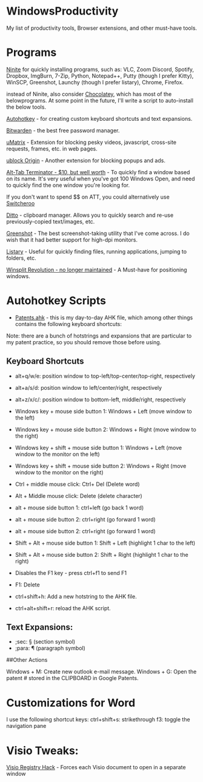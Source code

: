 # WindowsProductivity
My list of productivity tools, Browser extensions, and other must-have tools.

# Programs

[Ninite](https://ninite.com/) for quickly installing programs, such as: VLC, Zoom Discord, Spotify, Dropbox, ImgBurn, 7-Zip, Python, Notepad++, Putty (though I prefer Kitty), WinSCP, Greenshot, Launchy (though I prefer listary), Chrome, Firefox.  

 instead of Ninite, also consider [Chocolatey](https://chocolatey.org/), which has most of the belowprograms.  At some point in the future, I'll write a script to auto-install the below tools. 
 
 
[Autohotkey](https://www.autohotkey.com/) - for creating custom keyboard shortcuts and text expansions.

[Bitwarden](https://bitwarden.com/) - the best free password manager.

[uMatrix](https://chrome.google.com/webstore/detail/umatrix/ogfcmafjalglgifnmanfmnieipoejdcf?hl=en) - Extension for blocking pesky videos, javascript, cross-site requests, frames, etc. in web pages.

[ublock Origin](https://chrome.google.com/webstore/detail/ublock-origin/cjpalhdlnbpafiamejdnhcphjbkeiagm?hl=en) - Another extension for blocking popups and ads. 

[Alt-Tab Terminator - $10, but well worth](https://www.ntwind.com/software/alttabter.html) - To quickly find a window based on its name.  It's very useful when you've got 100 Windows Open, and need to quickly find the one window you're looking for. 

If you don't want to spend $$ on ATT, you could alternatively use [Switcheroo](https://github.com/kvakulo/Switcheroo)

[Ditto](https://sourceforge.net/projects/ditto-cp/) - clipboard manager.  Allows you to quickly search and re-use previously-copied text/images, etc.

[Greenshot](https://getgreenshot.org/) - The best screenshot-taking utility that I've come across.  I do wish that it had better support for high-dpi monitors.

[Listary](https://www.listary.com/) - Useful for quickly finding files, running applications, jumping to folders, etc.

[Winsplit Revolution - no longer maintained](https://winsplit-revolution.en.softonic.com/) - A Must-have for positioning windows. 

# Autohotkey Scripts 
 - [Patents.ahk](https://github.com/creeront/WindowsProductivity/blob/master/patents.ahk) - this is my day-to-day AHK file, which among other things contains the following keyboard shortcuts: 
 
 Note: there are a bunch of hotstrings and expansions that are particular to my patent practice, so you should remove those before using.
 
 ## Keyboard Shortcuts
 
* alt+q/w/e: position window to top-left/top-center/top-right, respectively
* alt+a/s/d: position window to left/center/right, respectively
* alt+z/x/c/:  position window to bottom-left, middle/right, respectively

* Windows key + mouse side button 1: Windows + Left (move window to the left)
* Windows key + mouse side button 2: Windows + Right (move window to the right)
* Windows key + shift + mouse side button 1: Windows + Left (move window to the monitor on the left)
* Windows key + shift + mouse side button 2: Windows + Right (move window to the monitor on the right)

* Ctrl + middle mouse click: Ctrl+ Del (Delete word)
* Alt + Middle mouse click: Delete (delete character)
* alt + mouse side button 1: ctrl+left (go back 1 word)
* alt + mouse side button 2: ctrl+right (go forward 1 word) 
* alt + mouse side button 2: ctrl+right (go forward 1 word) 

* Shift + Alt + mouse side button 1: Shift + Left (highlight 1 char to the left) 
* Shift + Alt + mouse side button 2: Shift + Right (highlight 1 char to the right) 

* Disables the F1 key - press ctrl+f1 to send F1
* F1: Delete

* ctrl+shift+h: Add a new hotstring to the AHK file. 
* ctrl+alt+shift+r: reload the AHK script.

## Text Expansions: 
* ;sec: § (section symbol)
* ;para: ¶ (paragraph symbol)

##Other Actions

Windows + M: Create new outlook e-mail message. 
Windows + G: Open the patent # stored in the CLIPBOARD in Google Patents.


# Customizations for Word 
  
  I use the following shortcut keys: 
    ctrl+shift+s: strikethrough 
    f3: toggle the navigation pane 
  
# Visio Tweaks:

[Visio Registry Hack](https://aviktech.wordpress.com/2014/09/12/open-visio-documents-in-separate-windows/) - Forces each Visio document to open in a separate window 



